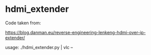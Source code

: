 # hdmi_extender

Code taken from:

https://blog.danman.eu/reverse-engineering-lenkeng-hdmi-over-ip-extender/

usage: 
./hdmi_extender.py | vlc –
